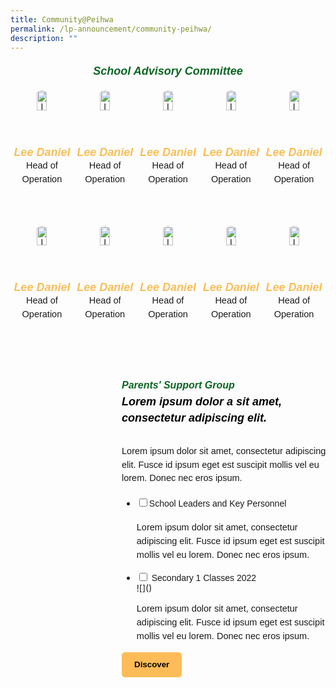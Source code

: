 ```yaml
---
title: Community@Peihwa
permalink: /lp-announcement/community-peihwa/
description: ""
---
```

<h5 style="font-weight: 700;color:#0B6623;font-size:18px;margin:20px; font-family:sans-serif;text-align:center;" class="header">School Advisory Committee</h5>

<div style="display: flex; flex-wrap: wrap; justify-content: space-between; max-width: 800px; margin: 0 auto;" class="image-container">
	<div style="width: 20%; margin-bottom: 20px; box-sizing: border-box; text-align: center;" class="image-box">
    <img style="width: 40%; height: auto; margin-bottom: 10px;border-radius: 50%;" alt="Image 1" src="/images/100by100(export50).png">
    <h5 style="font-weight: 700;margin: 0;color:#F8BF58;font-size:18px;font-family:sans-serif;margin0;" class="header">Lee Daniel</h5>
    <p style="font-size:14.5px; line-height:1.5 ;margin:0; font-family:sans-serif;">Head of Operation</p>
  </div>
	<div style="width: 20%; margin-bottom: 20px; box-sizing: border-box; text-align: center;" class="image-box">
    <img style="width: 40%; height: auto; margin-bottom: 10px;border-radius: 50%;" alt="Image 1" src="/images/100by100(export50).png">
    <h5 style="font-weight: 700;margin: 0;color:#F8BF58;font-size:18px;font-family:sans-serif;margin0;" class="header">Lee Daniel</h5>
    <p style="font-size:14.5px; line-height:1.5 ;margin:0; font-family:sans-serif;">Head of Operation</p>
  </div><div style="width: 20%; margin-bottom: 20px; box-sizing: border-box; text-align: center;" class="image-box">
    <img style="width: 40%; height: auto; margin-bottom: 10px;border-radius: 50%;" alt="Image 1" src="/images/100by100(export50).png">
    <h5 style="font-weight: 700;margin: 0;color:#F8BF58;font-size:18px;font-family:sans-serif;margin0;" class="header">Lee Daniel</h5>
    <p style="font-size:14.5px; line-height:1.5 ;margin:0; font-family:sans-serif;">Head of Operation</p>
  </div><div style="width: 20%; margin-bottom: 20px; box-sizing: border-box; text-align: center;" class="image-box">
    <img style="width: 40%; height: auto; margin-bottom: 10px;border-radius: 50%;" alt="Image 1" src="/images/100by100(export50).png">
    <h5 style="font-weight: 700;margin: 0;color:#F8BF58;font-size:18px;font-family:sans-serif;margin0;" class="header">Lee Daniel</h5>
    <p style="font-size:14.5px; line-height:1.5 ;margin:0; font-family:sans-serif;">Head of Operation</p>
  </div><div style="width: 20%; margin-bottom: 20px; box-sizing: border-box; text-align: center;" class="image-box">
    <img style="width: 40%; height: auto; margin-bottom: 10px;border-radius: 50%;" alt="Image 1" src="/images/100by100(export50).png">
    <h5 style="font-weight: 700;margin: 0;color:#F8BF58;font-size:18px;font-family:sans-serif;margin0;" class="header">Lee Daniel</h5>
    <p style="font-size:14.5px; line-height:1.5 ;margin:0; font-family:sans-serif;">Head of Operation</p>
  </div><div style="width: 20%; margin-bottom: 20px; box-sizing: border-box; text-align: center;" class="image-box">
    <img style="width: 40%; height: auto; margin-bottom: 10px;border-radius: 50%;" alt="Image 1" src="/images/100by100(export50).png">
    <h5 style="font-weight: 700;margin: 0;color:#F8BF58;font-size:18px;font-family:sans-serif;margin0;" class="header">Lee Daniel</h5>
    <p style="font-size:14.5px; line-height:1.5 ;margin:0; font-family:sans-serif;">Head of Operation</p>
  </div><div style="width: 20%; margin-bottom: 20px; box-sizing: border-box; text-align: center;" class="image-box">
    <img style="width: 40%; height: auto; margin-bottom: 10px;border-radius: 50%;" alt="Image 1" src="/images/100by100(export50).png">
    <h5 style="font-weight: 700;margin: 0;color:#F8BF58;font-size:18px;font-family:sans-serif;margin0;" class="header">Lee Daniel</h5>
    <p style="font-size:14.5px; line-height:1.5 ;margin:0; font-family:sans-serif;">Head of Operation</p>
  </div><div style="width: 20%; margin-bottom: 20px; box-sizing: border-box; text-align: center;" class="image-box">
    <img style="width: 40%; height: auto; margin-bottom: 10px;border-radius: 50%;" alt="Image 1" src="/images/100by100(export50).png">
    <h5 style="font-weight: 700;margin: 0;color:#F8BF58;font-size:18px;font-family:sans-serif;margin0;" class="header">Lee Daniel</h5>
    <p style="font-size:14.5px; line-height:1.5 ;margin:0; font-family:sans-serif;">Head of Operation</p>
  </div><div style="width: 20%; margin-bottom: 20px; box-sizing: border-box; text-align: center;" class="image-box">
    <img style="width: 40%; height: auto; margin-bottom: 10px;border-radius: 50%;" alt="Image 1" src="/images/100by100(export50).png">
    <h5 style="font-weight: 700;margin: 0;color:#F8BF58;font-size:18px;font-family:sans-serif;margin0;" class="header">Lee Daniel</h5>
    <p style="font-size:14.5px; line-height:1.5 ;margin:0; font-family:sans-serif;">Head of Operation</p>
  </div><div style="width: 20%; margin-bottom: 20px; box-sizing: border-box; text-align: center;" class="image-box">
    <img style="width: 40%; height: auto; margin-bottom: 10px;border-radius: 50%;" alt="Image 1" src="/images/100by100(export50).png">
    <h5 style="font-weight: 700;margin: 0;color:#F8BF58;font-size:18px;font-family:sans-serif;margin0;" class="header">Lee Daniel</h5>
    <p style="font-size:14.5px; line-height:1.5 ;margin:0; font-family:sans-serif;">Head of Operation</p>
  </div>
</div>

<div style="margin-top:20px; width:100%; padding: 10px; display: flex; align-items: center;
background-image: url('https://raw.githubusercontent.com/isomerpages/moe-peihwasec/staging/images/bgfade2.png'); background-size: 100%; background-height:100%; background-repeat: no-repeat;" class="box"> 
	<div style="flex: 1;" class="content"> </div> 
	<div style="flex: 2;" class="content"> 
		<h6 style="margin:0;color:#0B6623;font-weight: 700;font-size:16px; font-family:sans-serif;">Parents' Support Group</h6> 
		<h5 style="margin-top: 5px;color:black;font-weight: 900;font-size:18px; font-family:sans-serif;line-height:1.4">Lorem ipsum dolor a sit amet, consectetur adipiscing elit.</h5> 
		<p style="font-size:14.5px; line-height:1.5 ;margin-top:5px; font-family:sans-serif;" class="description">Lorem ipsum dolor sit amet, consectetur adipiscing elit. Fusce id ipsum eget est suscipit mollis vel eu lorem. Donec nec eros ipsum.</p>

<ul class="jekyllcodex_accordion">
<li><input id="accordion1" type="checkbox"><label for="accordion1" style="line-height:2;margin-top:15px; font-family:sans-serif;">School Leaders and Key Personnel</label>
<div>
	<p style="font-size:14.5px; line-height:1.5 ;font-family:sans-serif;" class="description">Lorem ipsum dolor sit amet, consectetur adipiscing elit. Fusce id ipsum eget est suscipit mollis vel eu lorem. Donec nec eros ipsum.</p>
</div>
</li>
	
<li><input id="accordion2" type="checkbox"> <label for="accordion2" style="font-family:sans-serif;;">Secondary 1 Classes 2022</label>
<div>![]()
	<p style="font-size:14.5px; line-height:1.5 ;font-family:sans-serif;" class="description">Lorem ipsum dolor sit amet, consectetur adipiscing elit. Fusce id ipsum eget est suscipit mollis vel eu lorem. Donec nec eros ipsum.</p>	
</div>
</li>

</ul>
		
<button style="background-color: #FDBC58; color: black;padding: 10px 20px; border: none; border-radius: 5px;&nbsp;font-size:14.5px; line-height:1.5;font-family:sans-serif;font-weight:bold;">Discover</button>
	</div> 
</div>